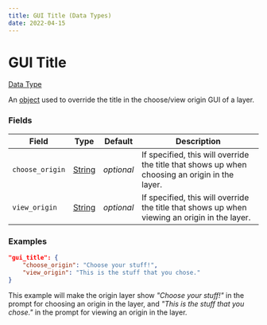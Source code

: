 ```yaml
---
title: GUI Title (Data Types)
date: 2022-04-15
---
```


# GUI Title

[Data Type](../data_types.md)

An [object](object.md) used to override the title in the choose/view origin GUI of a layer.


### Fields

Field | Type | Default | Description
------|------|---------|------------
`choose_origin` | [String](string.md) | _optional_ | If specified, this will override the title that shows up when choosing an origin in the layer.
`view_origin` | [String](string.md) | _optional_ | If specified, this will override the title that shows up when viewing an origin in the layer.


### Examples

```json
"gui_title": {
    "choose_origin": "Choose your stuff!",
    "view_origin": "This is the stuff that you chose."
}
```

This example will make the origin layer show *"Choose your stuff!"* in the prompt for choosing an origin in the layer, and *"This is the stuff that you chose."* in the prompt for viewing an origin in the layer.
